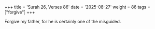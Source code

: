 +++
title = 'Surah 26, Verses 86'
date = '2025-08-27'
weight = 86
tags = ["forgive"]
+++

Forgive my father, for he is certainly one of the misguided.
